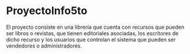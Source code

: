 # ProyectoInfo5to
El proyecto consiste en una librería que cuenta con recursos que pueden ser libros o revistas, que tienen editoriales asociadas, los escritores de dicho recurso y los usuarios que controlan el sistema que pueden ser vendedores o administradores.
